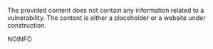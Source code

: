 The provided content does not contain any information related to a vulnerability. The content is either a placeholder or a website under construction.

NOINFO